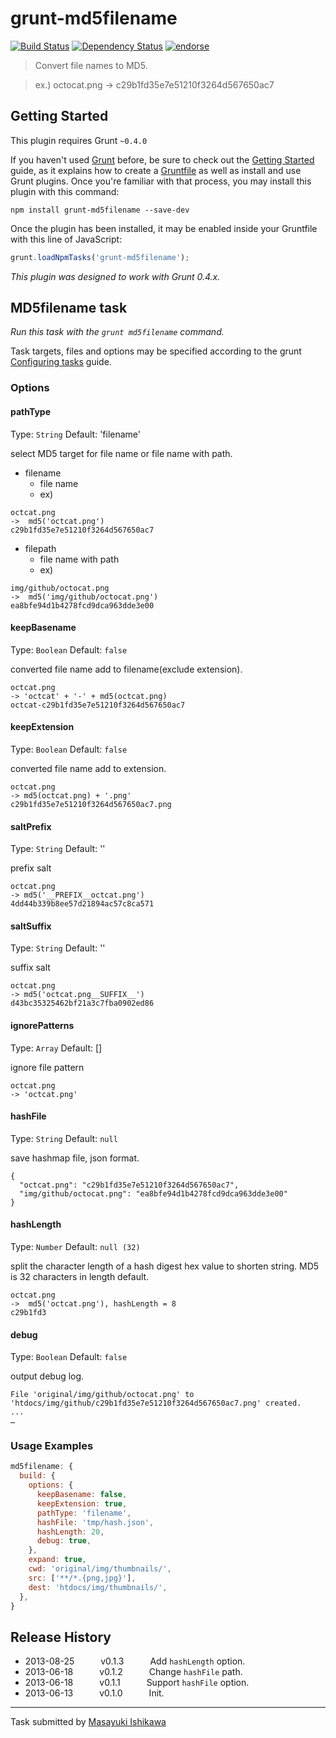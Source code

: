 # grunt-md5filename
[![Build Status](https://travis-ci.org/ishikawam/grunt-md5filename.png?branch=master)](https://travis-ci.org/ishikawam/grunt-md5filename)
[![Dependency Status](https://gemnasium.com/ishikawam/grunt-md5filename.png)](https://gemnasium.com/ishikawam/grunt-md5filename)
[![endorse](https://api.coderwall.com/m_ishikawa/endorsecount.png)](https://coderwall.com/m_ishikawa)

> Convert file names to MD5.

> ex.) octocat.png -> c29b1fd35e7e51210f3264d567650ac7


## Getting Started
This plugin requires Grunt `~0.4.0`

If you haven't used [Grunt](http://gruntjs.com/) before, be sure to check out the [Getting Started](http://gruntjs.com/getting-started) guide, as it explains how to create a [Gruntfile](http://gruntjs.com/sample-gruntfile) as well as install and use Grunt plugins. Once you're familiar with that process, you may install this plugin with this command:

```shell
npm install grunt-md5filename --save-dev
```

Once the plugin has been installed, it may be enabled inside your Gruntfile with this line of JavaScript:

```js
grunt.loadNpmTasks('grunt-md5filename');
```

*This plugin was designed to work with Grunt 0.4.x.*


## MD5filename task
_Run this task with the `grunt md5filename` command._

Task targets, files and options may be specified according to the grunt [Configuring tasks](http://gruntjs.com/configuring-tasks) guide.

### Options

#### pathType
Type: `String`
Default: 'filename'

select MD5 target for file name or file name with path.

* filename
  * file name
  * ex)

```
octcat.png
->  md5('octcat.png')
c29b1fd35e7e51210f3264d567650ac7
```

* filepath
  * file name with path
  * ex)

```
img/github/octocat.png
->  md5('img/github/octocat.png')
ea8bfe94d1b4278fcd9dca963dde3e00
```

#### keepBasename
Type: `Boolean`
Default: `false`

converted file name add to filename(exclude extension).

```
octcat.png
-> 'octcat' + '-' + md5(octcat.png)
octcat-c29b1fd35e7e51210f3264d567650ac7
```

#### keepExtension
Type: `Boolean`
Default: `false`

converted file name add to extension.

```
octcat.png
-> md5(octcat.png) + '.png'
c29b1fd35e7e51210f3264d567650ac7.png
```

#### saltPrefix
Type: `String`
Default: ''

prefix salt

```
octcat.png
-> md5('__PREFIX__octcat.png')
4dd44b339b8ee57d21894ac57c8ca571
```

#### saltSuffix
Type: `String`
Default: ''

suffix salt

```
octcat.png
-> md5('octcat.png__SUFFIX__')
d43bc35325462bf21a3c7fba0902ed86
```

#### ignorePatterns
Type: `Array`
Default: []

ignore file pattern

```
octcat.png
-> 'octcat.png'
```

#### hashFile
Type: `String`
Default: `null`

save hashmap file, json format.

```
{
  "octcat.png": "c29b1fd35e7e51210f3264d567650ac7",
  "img/github/octocat.png": "ea8bfe94d1b4278fcd9dca963dde3e00"
}
```

#### hashLength
Type: `Number`
Default: `null (32)`

split the character length of a hash digest hex value to shorten string.
MD5 is 32 characters in length default.

```
octcat.png
->  md5('octcat.png'), hashLength = 8
c29b1fd3
```

#### debug
Type: `Boolean`
Default: `false`

output debug log.

```
File 'original/img/github/octocat.png' to 'htdocs/img/github/c29b1fd35e7e51210f3264d567650ac7.png' created.
...
…
```

### Usage Examples

```js
md5filename: {
  build: {
    options: {
      keepBasename: false,
      keepExtension: true,
      pathType: 'filename',
      hashFile: 'tmp/hash.json',
      hashLength: 20,
      debug: true,
    },
    expand: true,
    cwd: 'original/img/thumbnails/',
    src: ['**/*.{png,jpg}'],
    dest: 'htdocs/img/thumbnails/',
  },
}
```


## Release History

 * 2013-08-25   v0.1.3   Add `hashLength` option.
 * 2013-06-18   v0.1.2   Change `hashFile` path.
 * 2013-06-18   v0.1.1   Support `hashFile` option.
 * 2013-06-13   v0.1.0   Init.

---

Task submitted by [Masayuki Ishikawa](https://github.com/ishikawam)

